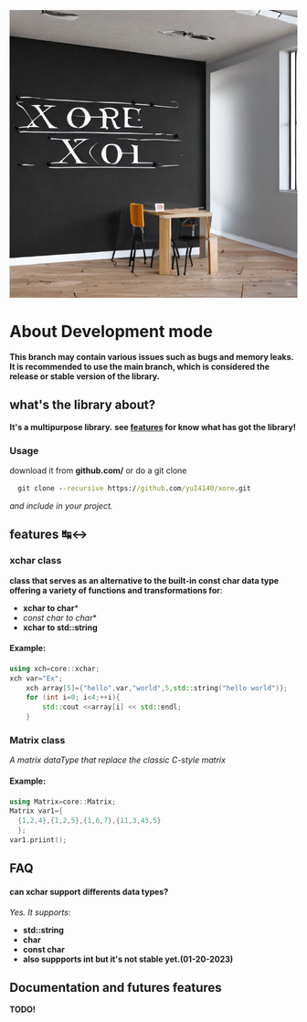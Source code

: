 ![Xore](xore.png)
# About Development mode
**This branch may contain various issues such as bugs and memory leaks. It is recommended to use the main branch, which is considered the release or stable version of the library.**
## what's the library about?
**It's a multipurpose library.**
**see [features](#features) for know what has got the library!**
### Usage
download it from **github.com/** or do a git clone 

```bat
  git clone --recursive https://github.com/yuI4140/xore.git 
```
*and include in your project.*
## features ↹↔
### xchar class
**class that serves as an alternative to the built-in const char data type offering a variety of functions and transformations for**:
- **xchar to char***
- **const char* to char**
- **xchar to std::string**
#### Example:
```cpp
using xch=core::xchar;
xch var="Ex";
    xch array[5]={"hello",var,"world",5,std::string("hello world")};
    for (int i=0; i<4;++i){
        std::cout <<array[i] << std::endl;
    }
```
### Matrix class
*A matrix dataType that replace the classic C-style matrix*
#### Example:
```cpp
using Matrix=core::Matrix;
Matrix var1={
  {1,2,4},{1,2,5},{1,6,7},{11,3,43,5}
  };
var1.priint();
```
## FAQ
#### can xchar support differents data types?
*Yes. It supports*:
- **std::string**
- **char**
- **const char**
- **also suppports int but it's not stable yet.(01-20-2023)**
## Documentation and futures features
**TODO!**